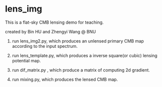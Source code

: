 # lens_img

This is a flat-sky CMB lensing demo for teaching.

created by Bin HU and Zhengyi Wang @ BNU

1. run lens_img2.py, which produces an unlensed primary CMB map according to the input spectrum.

2. run lens_template.py, which produces a inverse square(or cubic) lensing potential map.

3. run dif_matrix.py , which produce a matrix of computing 2d gradient. 

3. run mixing.py, which produces the lensed CMB map. 

